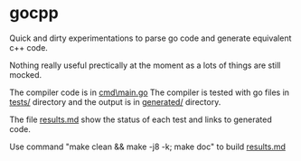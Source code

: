 # gocpp
Quick and dirty experimentations to parse go code and generate equivalent c++ code.

Nothing really useful prectically at the moment as a lots of things are still mocked.

The compiler code is in [cmd\main.go](cmd/main.go)
The compiler is tested with go files in [tests/](./tests/) directory and the output is in [generated/](./generated/) directory.

The file [results.md](./results.md) show the status of each test and links to generated code.

Use command "make clean && make -j8 -k; make doc" to build [results.md](./results.md)
